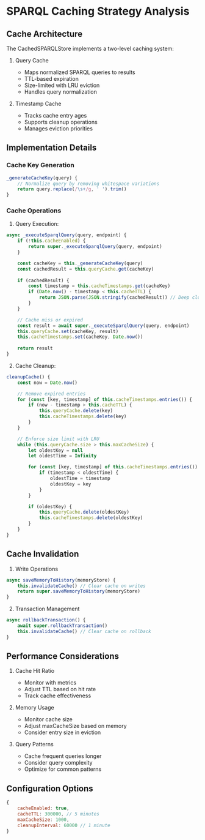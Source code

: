 # SPARQL Caching Strategy Analysis

## Cache Architecture

The CachedSPARQLStore implements a two-level caching system:

1. Query Cache
   - Maps normalized SPARQL queries to results
   - TTL-based expiration
   - Size-limited with LRU eviction
   - Handles query normalization

2. Timestamp Cache
   - Tracks cache entry ages
   - Supports cleanup operations
   - Manages eviction priorities

## Implementation Details

### Cache Key Generation
```javascript
_generateCacheKey(query) {
    // Normalize query by removing whitespace variations
    return query.replace(/\s+/g, ' ').trim()
}
```

### Cache Operations

1. Query Execution:
```javascript
async _executeSparqlQuery(query, endpoint) {
    if (!this.cacheEnabled) {
        return super._executeSparqlQuery(query, endpoint)
    }

    const cacheKey = this._generateCacheKey(query)
    const cachedResult = this.queryCache.get(cacheKey)
    
    if (cachedResult) {
        const timestamp = this.cacheTimestamps.get(cacheKey)
        if (Date.now() - timestamp < this.cacheTTL) {
            return JSON.parse(JSON.stringify(cachedResult)) // Deep clone
        }
    }

    // Cache miss or expired
    const result = await super._executeSparqlQuery(query, endpoint)
    this.queryCache.set(cacheKey, result)
    this.cacheTimestamps.set(cacheKey, Date.now())
    
    return result
}
```

2. Cache Cleanup:
```javascript
cleanupCache() {
    const now = Date.now()

    // Remove expired entries
    for (const [key, timestamp] of this.cacheTimestamps.entries()) {
        if (now - timestamp > this.cacheTTL) {
            this.queryCache.delete(key)
            this.cacheTimestamps.delete(key)
        }
    }

    // Enforce size limit with LRU
    while (this.queryCache.size > this.maxCacheSize) {
        let oldestKey = null
        let oldestTime = Infinity

        for (const [key, timestamp] of this.cacheTimestamps.entries()) {
            if (timestamp < oldestTime) {
                oldestTime = timestamp
                oldestKey = key
            }
        }

        if (oldestKey) {
            this.queryCache.delete(oldestKey)
            this.cacheTimestamps.delete(oldestKey)
        }
    }
}
```

## Cache Invalidation

1. Write Operations
```javascript
async saveMemoryToHistory(memoryStore) {
    this.invalidateCache() // Clear cache on writes
    return super.saveMemoryToHistory(memoryStore)
}
```

2. Transaction Management
```javascript
async rollbackTransaction() {
    await super.rollbackTransaction()
    this.invalidateCache() // Clear cache on rollback
}
```

## Performance Considerations

1. Cache Hit Ratio
   - Monitor with metrics
   - Adjust TTL based on hit rate
   - Track cache effectiveness

2. Memory Usage
   - Monitor cache size
   - Adjust maxCacheSize based on memory
   - Consider entry size in eviction

3. Query Patterns
   - Cache frequent queries longer
   - Consider query complexity
   - Optimize for common patterns

## Configuration Options

```javascript
{
    cacheEnabled: true,
    cacheTTL: 300000, // 5 minutes
    maxCacheSize: 1000,
    cleanupInterval: 60000 // 1 minute
}
```